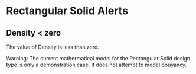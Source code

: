 # Rectangular Solid Alerts &nbsp; 

## Density < zero 
The value of Density is less than zero.  

Warning: The current mathermatical model for the Rectangular Solid design type 
is only a demonstration case. 
It does not attempt to model bouyancy.
